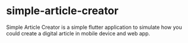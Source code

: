 # simple-article-creator

Simple Article Creator is a simple flutter application to simulate how you could create a digital article in mobile device and web app.
